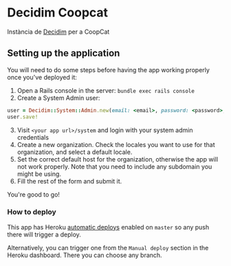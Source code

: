 # Decidim Coopcat

Instància de [Decidim](https://github.com/decidim/decidim) per a CoopCat

## Setting up the application

You will need to do some steps before having the app working properly once you've deployed it:

1. Open a Rails console in the server: `bundle exec rails console`
2. Create a System Admin user:
```ruby
user = Decidim::System::Admin.new(email: <email>, password: <password>, password_confirmation: <password>)
user.save!
```
3. Visit `<your app url>/system` and login with your system admin credentials
4. Create a new organization. Check the locales you want to use for that organization, and select a default locale.
5. Set the correct default host for the organization, otherwise the app will not work properly. Note that you need to include any subdomain you might be using.
6. Fill the rest of the form and submit it.

You're good to go!

### How to deploy

This app has Heroku [automatic deploys](https://devcenter.heroku.com/articles/github-integration#automatic-deploys) enabled on `master` so any push there will trigger a deploy.

Alternatively, you can trigger one from the `Manual deploy` section in the Heroku dashboard. There you can choose any branch.
